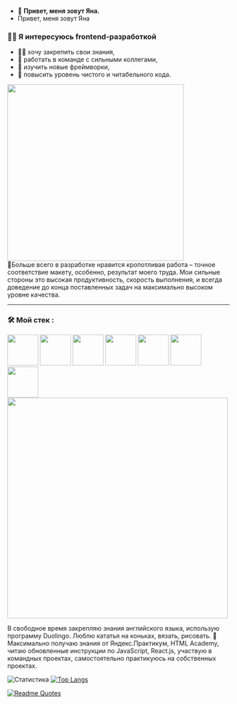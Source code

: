 - 👋 **Привет, меня зовут Яна.**
- <div width="200" height="150">Привет, меня зовут Яна</div>
### :woman_technologist: Я интересуюсь frontend-разработкой
- :woman_student: хочу закрепить свои знания,
- :muscle: работать в команде с сильными коллегами,
- 👀 изучить новые фреймворки,
- :ninja: повысить уровень чистого и читабельного кода.
<div id="header" align="left">
  <img src="https://media.giphy.com/media/RbDKaczqWovIugyJmW/giphy.gif" width="400"/>
</div>
💞️Больше всего в разработке нравится кропотливая работа – точное соответствие макету, особенно, результат моего труда. 
Мои сильные стороны это высокая продуктивность, скорость выполнения, и всегда доведение до конца поставленных задач на максимально высоком уровне качества.

---

### :hammer_and_wrench: Мой стек :
<div>
<img src="https://cdn.icon-icons.com/icons2/2415/PNG/128/html_original_wordmark_logo_icon_146478.png" width="70"/>
<img src="https://cdn.icon-icons.com/icons2/37/PNG/128/css_3721.png" width="70"/>
<img src="https://cdn.icon-icons.com/icons2/2108/PNG/128/javascript_icon_130900.png" width="70"/>
<img src="https://cdn.icon-icons.com/icons2/2108/PNG/128/react_icon_130845.png" width="70"/>
<img src="https://cdn.icon-icons.com/icons2/2108/PNG/128/git_icon_130933.png" width="70"/>
<img src="https://cdn.icon-icons.com/icons2/2148/PNG/128/bem_icon_132559.png" width="70"/>
<img src="https://cdn.icon-icons.com/icons2/1908/PNG/128/4552605-adaptive-design-responsive-responsive-design_121386.png" width="70"/>
</div>
<div id="header" align="let">
  <img src="https://media.giphy.com/media/USV0ym3bVWQJJmNu3N/giphy.gif" width="500"/>
</div>

В свободное время закрепляю знания английского языка, использую программу Duolingo.
Люблю кататья на коньках, вязать, рисовать.
🌱Максимально получаю знания от Яндекс.Практикум, HTML Academy, читаю обновленные инструкции по JavaScript, React.js, участвую в командных проектах, самостоятельно практикуюсь на собственных проектах.

![Статистика](https://github-readme-stats.vercel.app/api?username=ianapylaeva&theme=merko&show_icons=true)
[![Top Langs](https://github-readme-stats.vercel.app/api/top-langs/?username=ianapylaeva&layout=compact)](https://github.com/ianapylaeva/github-readme-stats)

[![Readme Quotes](https://quotes-github-readme.vercel.app/api?type=horizontal&theme=merko)](https://github.com/ianapylaeva/github-readme-quotes)
<div id="badges"><img src="https://komarev.com/ghpvc/?username=ianapylaeva&style=flat-square&color=blue" alt=""/></div>
<!---
IanaPylaeva/IanaPylaeva is a ✨ special ✨ repository because its `README.md` (this file) appears on your GitHub profile.
You can click the Preview link to take a look at your changes.
--->
